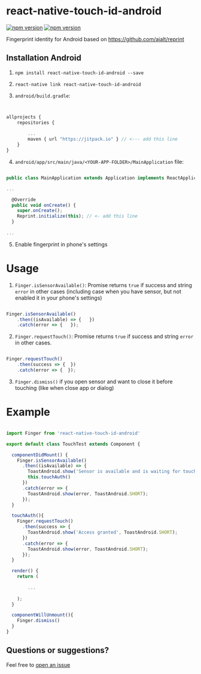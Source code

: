 # react-native-touch-id-android


[![npm version](http://img.shields.io/npm/v/react-native-touch-id-android.svg?style=flat-square)](https://npmjs.org/package/react-native-touch-id-android "View this project on npm")
[![npm version](http://img.shields.io/npm/dm/react-native-touch-id-android.svg?style=flat-square)](https://npmjs.org/package/react-native-touch-id-android "View this project on npm")


Fingerprint identity for Android based on https://github.com/ajalt/reprint

## Installation Android
1. `npm install react-native-touch-id-android --save`
2. `react-native link react-native-touch-id-android`

3. `android/build.gradle`:

```js


allprojects {
    repositories {
        
        ...
        maven { url "https://jitpack.io" } // <--- add this line
    }
}

```

4. `android/app/src/main/java/<YOUR-APP-FOLDER>/MainApplication` file:


```js

public class MainApplication extends Application implements ReactApplication {

...

  @Override
  public void onCreate() {
    super.onCreate();
    Reprint.initialize(this); // <- add this line
  }
  
...

```

5. Enable fingerprint in phone's settings


# Usage

1. `Finger.isSensorAvailable()`: Promise returns `true` if success and string `error` in other cases (including case when you have sensor, but not enabled it in your phone's settings)
  
  ```js
  
  Finger.isSensorAvailable()
      .then((isAvailable) => {   })
      .catch(error => {   });
  
  ```    
      
2. `Finger.requestTouch()`: Promise returns `true` if success and string `error` in other cases.

      
  ```js
  
  Finger.requestTouch()
      .then(success => {  })
      .catch(error => {  });
  
  ``` 

3. `Finger.dismiss()` if you open sensor and want to close it before touching (like when close app or dialog)

# Example

```js

import Finger from 'react-native-touch-id-android'

export default class TouchTest extends Component {

  componentDidMount() {
    Finger.isSensorAvailable()
      .then((isAvailable) => {
        ToastAndroid.show('Sensor is available and is waiting for touch', ToastAndroid.SHORT);
        this.touchAuth()
      })
      .catch(error => {
        ToastAndroid.show(error, ToastAndroid.SHORT);
      });
  }

  touchAuth(){
    Finger.requestTouch()
      .then(success => {
        ToastAndroid.show('Access granted', ToastAndroid.SHORT);
      })
      .catch(error => {
        ToastAndroid.show(error, ToastAndroid.SHORT);
      });
  }

  render() {
    return (    
    
        ...
        
    );
  }

  componentWillUnmount(){
    Finger.dismiss()
  }
}


```

## Questions or suggestions?

Feel free to [open an issue](https://github.com/ElekenAgency/react-native-touch-id-android/issues)
